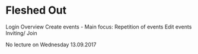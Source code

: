 # Fleshed Out

Login
Overview
Create events   -   Main focus: Repetition of events
Edit events
Inviting/ Join

No lecture on Wednesday 13.09.2017
